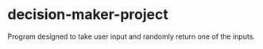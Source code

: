 # decision-maker-project
Program designed to take user input and randomly return one of the inputs. 
